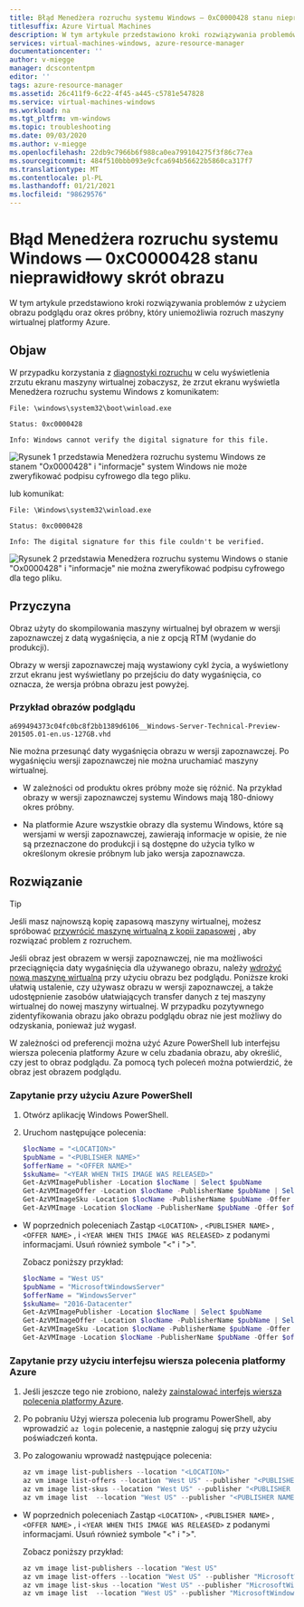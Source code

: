 ```yaml
---
title: Błąd Menedżera rozruchu systemu Windows — 0xC0000428 stanu nieprawidłowy skrót obrazu
titlesuffix: Azure Virtual Machines
description: W tym artykule przedstawiono kroki rozwiązywania problemów z użyciem obrazu podglądu oraz okres próbny, który uniemożliwia rozruch maszyny wirtualnej platformy Azure.
services: virtual-machines-windows, azure-resource-manager
documentationcenter: ''
author: v-miegge
manager: dcscontentpm
editor: ''
tags: azure-resource-manager
ms.assetid: 26c411f9-6c22-4f45-a445-c5781e547828
ms.service: virtual-machines-windows
ms.workload: na
ms.tgt_pltfrm: vm-windows
ms.topic: troubleshooting
ms.date: 09/03/2020
ms.author: v-miegge
ms.openlocfilehash: 22db9c7966b6f988ca0ea799104275f3f86c77ea
ms.sourcegitcommit: 484f510bbb093e9cfca694b56622b5860ca317f7
ms.translationtype: MT
ms.contentlocale: pl-PL
ms.lasthandoff: 01/21/2021
ms.locfileid: "98629576"
---
```

# <a name="windows-boot-manager-error---0xc0000428-status-invalid-image-hash"></a>Błąd Menedżera rozruchu systemu Windows — 0xC0000428 stanu nieprawidłowy skrót obrazu

W tym artykule przedstawiono kroki rozwiązywania problemów z użyciem obrazu podglądu oraz okres próbny, który uniemożliwia rozruch maszyny wirtualnej platformy Azure.

## <a name="symptom"></a>Objaw

W przypadku korzystania z [diagnostyki rozruchu](./boot-diagnostics.md) w celu wyświetlenia zrzutu ekranu maszyny wirtualnej zobaczysz, że zrzut ekranu wyświetla Menedżera rozruchu systemu Windows z komunikatem:

  `File: \windows\system32\boot\winload.exe`

  `Status: 0xc0000428`

  `Info: Windows cannot verify the digital signature for this file.`

  ![Rysunek 1 przedstawia Menedżera rozruchu systemu Windows ze stanem "Ox0000428" i "informacje" system Windows nie może zweryfikować podpisu cyfrowego dla tego pliku.](./media/windows-boot-error-invalid-image-hash/1-cannot-verify-signature.png)

lub komunikat:

  `File: \Windows\system32\winload.exe`

  `Status: 0xc0000428`

  `Info: The digital signature for this file couldn't be verified.`
    
  ![Rysunek 2 przedstawia Menedżera rozruchu systemu Windows o stanie "Ox0000428" i "informacje" nie można zweryfikować podpisu cyfrowego dla tego pliku.](./media/windows-boot-error-invalid-image-hash/2-digital-signature-not-verified.png)

## <a name="cause"></a>Przyczyna

Obraz użyty do skompilowania maszyny wirtualnej był obrazem w wersji zapoznawczej z datą wygaśnięcia, a nie z opcją RTM (wydanie do produkcji). 

Obrazy w wersji zapoznawczej mają wystawiony cykl życia, a wyświetlony zrzut ekranu jest wyświetlany po przejściu do daty wygaśnięcia, co oznacza, że wersja próbna obrazu jest powyżej.

### <a name="example-of-preview-images"></a>Przykład obrazów podglądu

`a699494373c04fc0bc8f2bb1389d6106__Windows-Server-Technical-Preview-201505.01-en.us-127GB.vhd`

Nie można przesunąć daty wygaśnięcia obrazu w wersji zapoznawczej. Po wygaśnięciu wersji zapoznawczej nie można uruchamiać maszyny wirtualnej.

- W zależności od produktu okres próbny może się różnić. Na przykład obrazy w wersji zapoznawczej systemu Windows mają 180-dniowy okres próbny.

- Na platformie Azure wszystkie obrazy dla systemu Windows, które są wersjami w wersji zapoznawczej, zawierają informacje w opisie, że nie są przeznaczone do produkcji i są dostępne do użycia tylko w określonym okresie próbnym lub jako wersja zapoznawcza.

## <a name="solution"></a>Rozwiązanie

> [!TIP]
> Jeśli masz najnowszą kopię zapasową maszyny wirtualnej, możesz spróbować [przywrócić maszynę wirtualną z kopii zapasowej](../../backup/backup-azure-arm-restore-vms.md) , aby rozwiązać problem z rozruchem.

Jeśli obraz jest obrazem w wersji zapoznawczej, nie ma możliwości przeciągnięcia daty wygaśnięcia dla używanego obrazu, należy [wdrożyć nową maszynę wirtualną](../windows/quick-create-portal.md) przy użyciu obrazu bez podglądu. Poniższe kroki ułatwią ustalenie, czy używasz obrazu w wersji zapoznawczej, a także udostępnienie zasobów ułatwiających transfer danych z tej maszyny wirtualnej do nowej maszyny wirtualnej. W przypadku pozytywnego zidentyfikowania obrazu jako obrazu podglądu obraz nie jest możliwy do odzyskania, ponieważ już wygasł.

W zależności od preferencji można użyć Azure PowerShell lub interfejsu wiersza polecenia platformy Azure w celu zbadania obrazu, aby określić, czy jest to obraz podglądu. Za pomocą tych poleceń można potwierdzić, że obraz jest obrazem podglądu.

### <a name="query-using-azure-powershell"></a>Zapytanie przy użyciu Azure PowerShell

1. Otwórz aplikację Windows PowerShell.
1. Uruchom następujące polecenia:

   ```powershell
   $locName = "<LOCATION>" 
   $pubName = "<PUBLISHER NAME>" 
   $offerName = "<OFFER NAME>" 
   $skuName= "<YEAR WHEN THIS IMAGE WAS RELEASED>"
   Get-AzVMImagePublisher -Location $locName | Select $pubName
   Get-AzVMImageOffer -Location $locName -PublisherName $pubName | Select Offer
   Get-AzVMImageSku -Location $locName -PublisherName $pubName -Offer $offerName | Select Skus
   Get-AzVMImage -Location $locName -PublisherName $pubName -Offer $offerName -Skus $skuName | Select Version
   ```

- W poprzednich poleceniach Zastąp `<LOCATION>` , `<PUBLISHER NAME>` , `<OFFER NAME>` , i `<YEAR WHEN THIS IMAGE WAS RELEASED>` z podanymi informacjami. Usuń również symbole "<" i ">".

  Zobacz poniższy przykład:

  ```powershell
  $locName = "West US" 
  $pubName = "MicrosoftWindowsServer" 
  $offerName = "WindowsServer" 
  $skuName= "2016-Datacenter"
  Get-AzVMImagePublisher -Location $locName | Select $pubName
  Get-AzVMImageOffer -Location $locName -PublisherName $pubName | Select Offer
  Get-AzVMImageSku -Location $locName -PublisherName $pubName -Offer $offerName | Select Skus
  Get-AzVMImage -Location $locName -PublisherName $pubName -Offer $offerName -Skus $skuName | Select Version
  ```

### <a name="query-using-the-azure-cli"></a>Zapytanie przy użyciu interfejsu wiersza polecenia platformy Azure

1. Jeśli jeszcze tego nie zrobiono, należy [zainstalować interfejs wiersza polecenia platformy Azure](/cli/azure/install-azure-cli).
1. Po pobraniu Użyj wiersza polecenia lub programu PowerShell, aby wprowadzić `az login` polecenie, a następnie zaloguj się przy użyciu poświadczeń konta.
1. Po zalogowaniu wprowadź następujące polecenia:

   ```powershell
   az vm image list-publishers --location "<LOCATION>"
   az vm image list-offers --location "West US" --publisher "<PUBLISHER NAME>"
   az vm image list-skus --location "West US" --publisher "<PUBLISHER NAME>" --offer "<OFFER NAME>"
   az vm image list  --location "West US" --publisher "<PUBLISHER NAME>" --offer "<OFFER NAME>" --sku "<YEAR WHEN THIS IMAGE WAS RELEASED>"
   ```

- W poprzednich poleceniach Zastąp `<LOCATION>` , `<PUBLISHER NAME>` , `<OFFER NAME>` , i `<YEAR WHEN THIS IMAGE WAS RELEASED>` z podanymi informacjami. Usuń również symbole "<" i ">".

  Zobacz poniższy przykład:

  ```powershell
  az vm image list-publishers --location "West US"
  az vm image list-offers --location "West US" --publisher "MicrosoftWindowsServer"
  az vm image list-skus --location "West US" --publisher "MicrosoftWindowsServer" --offer "WindowsServer"
  az vm image list  --location "West US" --publisher "MicrosoftWindowsServer" --offer "WindowsServer" --sku "2016-Datacenter"
  ```
